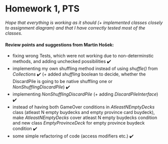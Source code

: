# Homework 1, PTS

*Hope that everything is working as it should (+ implemented classes closely to assignment diagram) and that I have correctly tested most of the classes.*

#### Review points and suggestions from Martin Hošek:

- fixing wrong Tests, which were not working due to non-determinstic methods, and adding unchecked possibilities ✔️
- implementing my own shuffling method instead of using *shuffle()* from *Collections* ✔️
(+ added *shuffling* boolean to decide, whether the DiscardPile is going to be native shuffling one or *NonShufflingDiscardPile*) ✔️
- implementing *NonShufflingDiscardPile* (+ adding *DiscardPileInterface*) ✔️
- instead of having both GameOver conditions in *AtleastNEmptyDecks* class (atleast N empty buydecks and empty province card buydeck), make *AtleastNEmptyDecks* cover atleast N empty buydecks condition and new class *EmptyProvinceDeck* for empty province buydeck condition ✔️️️
- some simple refactoring of code (access modifiers etc.) ✔️️️


